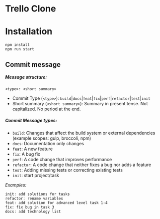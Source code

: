 # Trello Clone

# Installation
``` 
npm install
npm run start
```

## Commit message 
##### Message structure:
`<type>: <short summary>`

- Commit Type (`<type>`): `build`|`docs`|`feat`|`fix`|`perf`|`refactor`|`test`|`init`
- Short summary (`<short summary>`): Summary in present tense. Not capitalized. No period at the end.

##### Commit Message types:
- `build`: Changes that affect the build system or external dependencies (example scopes: gulp, broccoli, npm)
- `docs`: Documentation only changes
- `feat`: A new feature
- `fix`: A bug fix
- `perf`: A code change that improves performance
- `refactor`: A code change that neither fixes a bug nor adds a feature
- `test`: Adding missing tests or correcting existing tests
- `init`: start project/task

*Examples:*
```
init: add solutions for tasks
refactor: rename variables
feat: add solution for advanced level task 1-4
fix: fix bug in task 3
docs: add technology list
```